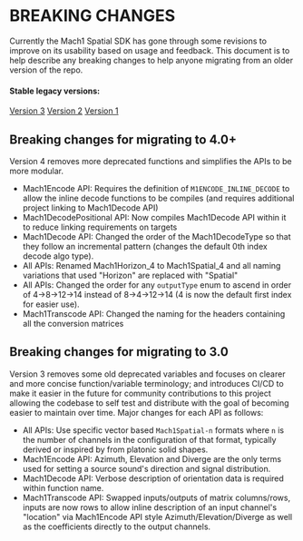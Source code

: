 # BREAKING CHANGES
Currently the Mach1 Spatial SDK has gone through some revisions to improve on its usability based on usage and feedback. This document is to help describe any breaking changes to help anyone migrating from an older version of the repo.

#### Stable legacy versions:
[Version 3](https://github.com/Mach1Studios/m1-sdk/tree/3.2)
[Version 2](https://github.com/Mach1Studios/m1-sdk/tree/2.1)
[Version 1](https://github.com/Mach1Studios/m1-sdk/tree/1.2)

## Breaking changes for migrating to 4.0+
Version 4 removes more deprecated functions and simplifies the APIs to be more modular.
- Mach1Encode API: Requires the definition of `M1ENCODE_INLINE_DECODE` to allow the inline decode functions to be compiles (and requires additional project linking to Mach1Decode API)
- Mach1DecodePositional API: Now compiles Mach1Decode API within it to reduce linking requirements on targets
- Mach1Decode API: Changed the order of the Mach1DecodeType so that they follow an incremental pattern (changes the default 0th index decode algo type).
- All APIs: Renamed Mach1Horizon_4 to Mach1Spatial_4 and all naming variations that used "Horizon" are replaced with "Spatial"
- All APIs: Changed the order for any `outputType` enum to ascend in order of 4->8->12->14 instead of 8->4->12->14 (4 is now the default first index for easier use).
- Mach1Transcode API: Changed the naming for the headers containing all the conversion matrices

## Breaking changes for migrating to 3.0
Version 3 removes some old deprecated variables and focuses on clearer and more concise function/variable terminology; and introduces CI/CD to make it easier in the future for community contributions to this project allowing the codebase to self test and distribute with the goal of becoming easier to maintain over time. Major changes for each API as follows:
- All APIs: Use specific vector based `Mach1Spatial-n` formats where `n` is the number of channels in the configuration of that format, typically derived or inspired by from platonic solid shapes.
- Mach1Encode API: Azimuth, Elevation and Diverge are the only terms used for setting a source sound's direction and signal distribution.
- Mach1Decode API: Verbose description of orientation data is required within function name.
- Mach1Transcode API: Swapped inputs/outputs of matrix columns/rows, inputs are now rows to allow inline description of an input channel's "location" via Mach1Encode API style Azimuth/Elevation/Diverge as well as the coefficients directly to the output channels.
